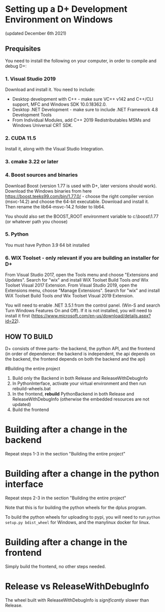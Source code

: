 # Setting up a D+ Development Environment on Windows
(updated December 6th 2021)

## Prequisites
You need to install the following on your computer, in order to compile and debug D+:

### 1. Visual Studio 2019
Download and install it. You need to include:

* Desktop development with C++ - make sure VC++ v142 and C++/CLI support, MFC and Windows SDK 10.0.18362.0.
* Desktop .NET Development - make sure to include .NET Framework 4.8 Development Tools
* From Individual Modules, add C++ 2019 Redistributables MSMs and Windows Universal CRT SDK.

### 2. CUDA 11.5
Install it, along with the Visual Studio Integration.

### 3. cmake 3.22 or later

### 4. Boost sources and binaries
Download Boost (version 1.77 is used with D+, later versions should work). Download the Windows binaries from here https://boost.teeks99.com/bin/1.77.0/ - choose the right compiler version (msvc-14.2) and choose the 64-bit executable. Download and install it. Then rename the lib64-msvc-14.2 folder to lib64.

You should also set the BOOST_ROOT environment variable to c:\boost\1.77 (or whatever path you choose)

### 5. Python
You must have Python 3.9 64 bit installed

### 6. WIX Toolset - only relevant if you are building an installer for D+
From Visual Studio 2017, open the Tools menu and choose "Extensions and Updates". Search for "wix" and install WiX Toolset Build Tools *and* Wix Toolset Visual 2017 Extension. 
From Visual Studio 2019, open the Extensions menu, choose "Manage Extensions". Search for "wix" and install WiX Toolset Build Tools *and* Wix Toolset Visual 2019 Extension. 

You will need to enable .NET 3.5.1 from the control panel. (Win-S and search Turn Windows Features On and Off). If it is not installed, you will need to install it first (https://www.microsoft.com/en-us/download/details.aspx?id=22).

## HOW TO BUILD
D+ consists of three parts- the backend, the python API, and the frontend (in order of dependence: the backend is independent, the api depends on the backend, the frontend depends on both the backend and the api)

#Building the entire project

1. Build only the Backend in both Release and ReleaseWithDebugInfo
2. In PythonInterface, activate your virtual environment and then run rebuild-wheels.bat
3. In the frontend, **rebuild** PythonBackend in both Release and ReleaseWithDebugInfo (otherwise the embedded resources are not updated)
4. Build the frontend

# Building after a change in the backend
Repeat steps 1-3 in the section "Building the entire project"

# Building after a change in the python interface
Repeat steps 2-3 in the section "Building the entire project"

Note that this is for building the python wheels for the dplus program. 

To build the python wheels for uploading to pypi, you will need to run `python setup.py bdist_wheel` for Windows, and the manylinux docker for linux.

# Building after a change in the frontend
Simply build the frontend, no other steps needed. 

# Release vs ReleaseWithDebugInfo
The wheel built with ReleaseWithDebugInfo is *significantly* slower than Release.
